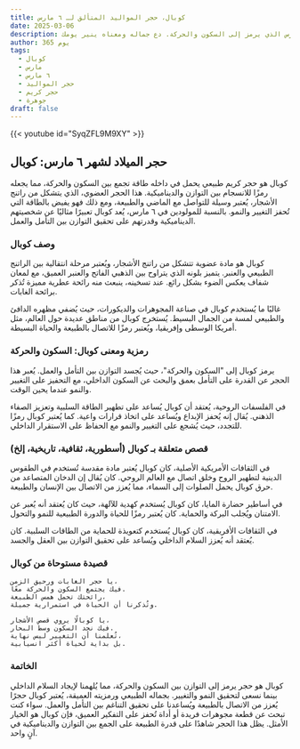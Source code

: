 ```yaml
---
title: كوبال، حجر المواليد المتألق لـ ٦ مارس
date: 2025-03-06
description: اشعر بأهمية كوبال، حجر المواليد لـ ٦ مارس الذي يرمز إلى السكون والحركة. دع جماله ومعناه ينير يومك.
author: 365 يوم
tags:
  - كوبال
  - مارس
  - ٦ مارس
  - حجر المواليد
  - حجر كريم
  - جوهرة
draft: false
---
```


{{< youtube id="SyqZFL9M9XY" >}}

## حجر الميلاد لشهر ٦ مارس: كوبال

كوبال هو حجر كريم طبيعي يحمل في داخله طاقة تجمع بين السكون والحركة، مما يجعله رمزًا للانسجام بين التوازن والديناميكية. هذا الحجر العضوي، الذي يتشكل من راتنج الأشجار، يُعتبر وسيلة للتواصل مع الماضي والطبيعة، ومع ذلك فهو يفيض بالطاقة التي تُحفز التغيير والنمو. بالنسبة للمولودين في ٦ مارس، يُعد كوبال تعبيرًا مثاليًا عن شخصيتهم الديناميكية وقدرتهم على تحقيق التوازن بين التأمل والعمل.

### وصف كوبال

كوبال هو مادة عضوية تتشكل من راتنج الأشجار، ويُعتبر مرحلة انتقالية بين الراتنج الطبيعي والعنبر. يتميز بلونه الذي يتراوح بين الذهبي الفاتح والعنبر العميق، مع لمعان شفاف يعكس الضوء بشكل رائع. عند تسخينه، ينبعث منه رائحة عطرية مميزة تُذكر برائحة الغابات.

غالبًا ما يُستخدم كوبال في صناعة المجوهرات والديكورات، حيث يُضفي مظهره الدافئ والطبيعي لمسة من الجمال البسيط. يُستخرج كوبال من مناطق عديدة حول العالم، مثل أمريكا الوسطى وإفريقيا، ويُعتبر رمزًا للاتصال بالطبيعة والحياة البسيطة.

### رمزية ومعنى كوبال: السكون والحركة

يرمز كوبال إلى "السكون والحركة"، حيث يُجسد التوازن بين التأمل والعمل. يُعبر هذا الحجر عن القدرة على التأمل بعمق والبحث عن السكون الداخلي، مع التحفيز على التغيير والنمو عندما يحين الوقت.

في الفلسفات الروحية، يُعتقد أن كوبال يُساعد على تطهير الطاقة السلبية وتعزيز الصفاء الذهني. يُقال إنه يُحفز الإبداع ويُساعد على اتخاذ قرارات واعية. كما يُعتبر كوبال رمزًا للتجدد، حيث يُشجع على التغيير والنمو مع الحفاظ على الاستقرار الداخلي.

### قصص متعلقة بـ كوبال (أسطورية، ثقافية، تاريخية، إلخ)

في الثقافات الأمريكية الأصلية، كان كوبال يُعتبر مادة مقدسة تُستخدم في الطقوس الدينية لتطهير الروح وخلق اتصال مع العالم الروحي. كان يُقال إن الدخان المتصاعد من حرق كوبال يحمل الصلوات إلى السماء، مما يُعزز من الاتصال بين الإنسان والطبيعة.

في أساطير حضارة المايا، كان كوبال يُستخدم كهدية للآلهة، حيث كان يُعتقد أنه يُعبر عن الامتنان ويُجلب البركة والحماية. كان يُعتبر رمزًا للحياة والدورة الطبيعية للنمو والتحول.

في الثقافات الأفريقية، كان كوبال يُستخدم كتعويذة للحماية من الطاقات السلبية. كان يُعتقد أنه يُعزز السلام الداخلي ويُساعد على تحقيق التوازن بين العقل والجسد.

### قصيدة مستوحاة من كوبال

```
يا حجر الغابات ورحيق الزمن،
فيك يجتمع السكون والحركة معًا.
رائحتك تحمل همس الطبيعة،
وتُذكرنا أن الحياة في استمرارية جميلة.

يا كوبالًا يروي قصص الأشجار،
فيك نجد السكون وسط البحار.
تُعلمنا أن التغيير ليس نهاية،
بل بداية لحياة أكثر انسيابية.
```

### الخاتمة

كوبال هو حجر يرمز إلى التوازن بين السكون والحركة، مما يُلهمنا لإيجاد السلام الداخلي بينما نسعى لتحقيق النمو والتغيير. بجماله الطبيعي ورمزيته العميقة، يُعتبر كوبال حجرًا يُعزز من الاتصال بالطبيعة ويُساعدنا على تحقيق التناغم بين التأمل والعمل. سواء كنت تبحث عن قطعة مجوهرات فريدة أو أداة تُحفز على التفكير العميق، فإن كوبال هو الخيار الأمثل. يظل هذا الحجر شاهدًا على قدرة الطبيعة على الجمع بين التوازن والديناميكية في آنٍ واحد.
